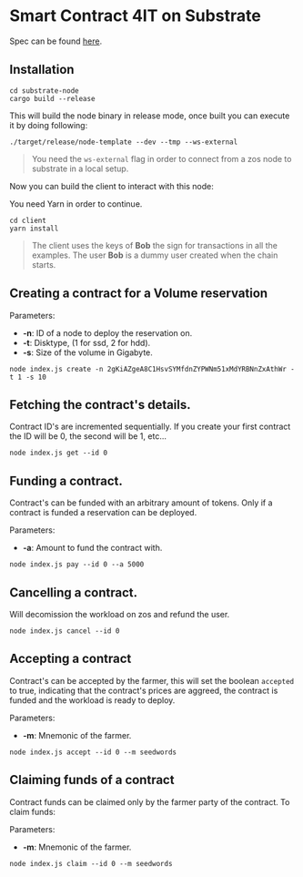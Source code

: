 # Smart Contract 4IT on Substrate

Spec can be found [here](./spec.md).

## Installation

```
cd substrate-node
cargo build --release
```

This will build the node binary in release mode, once built you can execute it by doing following:

`./target/release/node-template --dev --tmp --ws-external`

> You need the `ws-external` flag in order to connect from a zos node to substrate in a local setup.

Now you can build the client to interact with this node:

You need Yarn in order to continue.

```
cd client
yarn install
```

> The client uses the keys of **Bob** the sign for transactions in all the examples. The user **Bob** is a dummy user created when the chain starts.

## Creating a contract for a Volume reservation

Parameters:

* **-n**: ID of a node to deploy the reservation on.
* **-t**: Disktype, (1 for ssd, 2 for hdd).
* **-s**: Size of the volume in Gigabyte.

`node index.js create -n 2gKiAZgeA8C1HsvSYMfdnZYPWNm51xMdYRBNnZxAthWr -t 1 -s 10`

## Fetching the contract's details.

Contract ID's are incremented sequentially. If you create your first contract the ID will be 0, the second will be 1, etc...

`node index.js get --id 0`

## Funding a contract.

Contract's can be funded with an arbitrary amount of tokens. Only if a contract is funded a reservation can be deployed.

Parameters:

* **-a**: Amount to fund the contract with.

`node index.js pay --id 0 --a 5000`

## Cancelling a contract.

Will decomission the workload on zos and refund the user.

`node index.js cancel --id 0`

## Accepting a contract

Contract's can be accepted by the farmer, this will set the boolean `accepted` to true, indicating that the contract's prices are aggreed, the contract is funded and the workload is ready to deploy.

Parameters:

* **-m**: Mnemonic of the farmer.

`node index.js accept --id 0 --m seedwords`

## Claiming funds of a contract

Contract funds can be claimed only by the farmer party of the contract. To claim funds:

Parameters:

* **-m**: Mnemonic of the farmer.

`node index.js claim --id 0 --m seedwords`